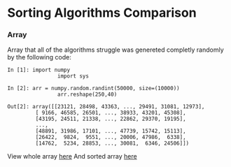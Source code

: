 # Sorting Algorithms Comparison

### Array

Array that all of the algorithms struggle was genereted completly randomly by the following code:

```python3
In [1]: import numpy
				import sys

In [2]: arr = numpy.random.randint(50000, size=(10000))
				arr.reshape(250,40) 

Out[2]: array([[23121, 28498, 43363, ..., 29491, 31081, 12973],
         [ 9166, 46585, 26501, ..., 38933, 43201, 45308],
         [43195, 24511, 21338, ..., 22862, 29370, 19195],
         ...,
         [48891, 31986, 17101, ..., 47739, 15742, 15113],
         [26422,  9824,  9551, ..., 20006, 47986,  6338],
         [14762,  5234, 28853, ..., 30081,  6346, 24506]])
```

View whole array [here](src/input.txt)
And sorted array [here](src/sorted.txt)
